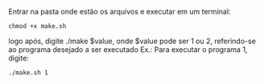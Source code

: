 Entrar na pasta onde estão os arquivos e executar em um terminal:

	chmod +x make.sh

logo após, digite ./make $value, onde $value pode ser 1 ou 2, referindo-se ao programa desejado a ser executado
Ex.: Para executar o programa 1, digite:
	
	./make.sh 1
			

